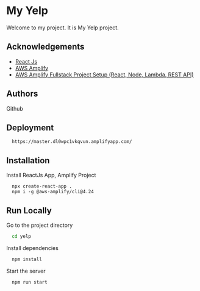 # My Yelp

Welcome to my project. It is My Yelp project.

## Acknowledgements

 - [React Js](https://reactjs.org/)
 - [AWS Amplify](https://www.youtube.com/watch?v=uRbGMZ9oPjw)
 - [AWS Amplify Fullstack Project Setup (React, Node, Lambda, REST API)](https://www.youtube.com/watch=T4MQrRDo20w)


## Authors

Github
<!-- - [@Soburjon19](https://github.com/Soburjon19/) -->

## Deployment

```
  https://master.dl0wpc1vkqvun.amplifyapp.com/
```


## Installation

Install ReactJs App, Amplify Project

```
  npx create-react-app .
  npm i -g @aws-amplify/cli@4.24
```

## Run Locally

Go to the project directory

```bash
  cd yelp
```

Install dependencies

```bash
  npm install
```

Start the server

```bash
  npm run start
```

